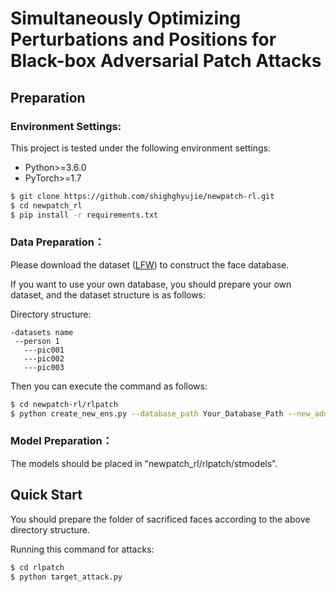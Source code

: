 # Simultaneously Optimizing Perturbations and Positions for Black-box Adversarial Patch Attacks

## Preparation

### Environment Settings:

This project is tested under the following environment settings:
+ Python>=3.6.0
+ PyTorch>=1.7

```bash
$ git clone https://github.com/shighghyujie/newpatch-rl.git
$ cd newpatch_rl
$ pip install -r requirements.txt
```

### Data Preparation：
Please download the dataset ([LFW](http://vis-www.cs.umass.edu/lfw/)) to construct the face database.

If you want to use your own database, you should prepare your own dataset, and the dataset structure is as follows:

Directory structure:
```
-datasets name
 --person 1
   ---pic001
   ---pic002
   ---pic003  
```
Then you can execute the command as follows:

```bash
$ cd newpatch-rl/rlpatch
$ python create_new_ens.py --database_path Your_Database_Path --new_add 0
```

### Model Preparation：

The models should be placed  in "newpatch_rl/rlpatch/stmodels".


## Quick Start
You should prepare the folder of sacrificed faces according to the above directory structure.

Running this command for attacks:
```bash
$ cd rlpatch
$ python target_attack.py
```

